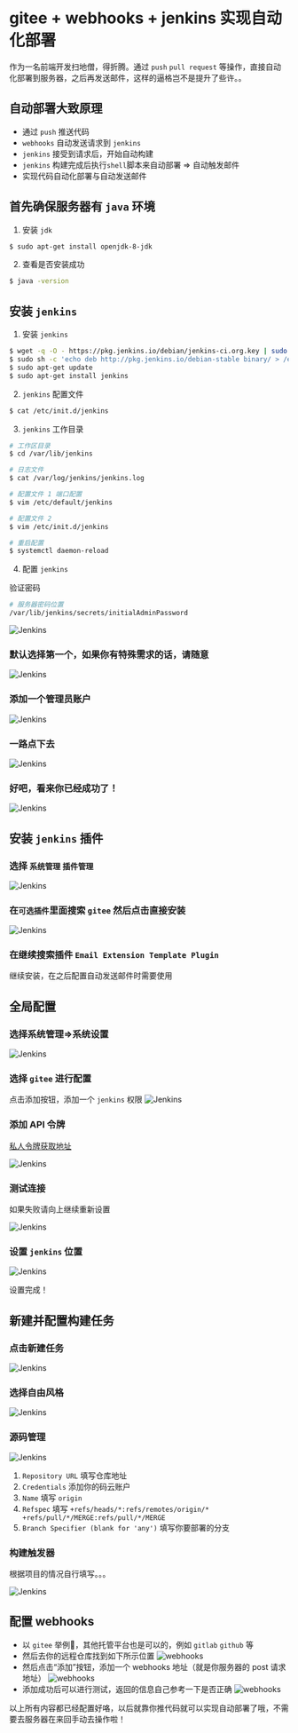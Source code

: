# gitee + webhooks + jenkins 实现自动化部署

作为一名前端开发扫地僧，得折腾。通过 `push` `pull request` 等操作，直接自动化部署到服务器，之后再发送邮件，这样的逼格岂不是提升了些许。。

## 自动部署大致原理

- 通过 `push` 推送代码
- `webhooks` 自动发送请求到 `jenkins`
- `jenkins` 接受到请求后，开始自动构建
- `jenkins` 构建完成后执行`shell`脚本来自动部署 => 自动触发邮件
- 实现代码自动化部署与自动发送邮件

## 首先确保服务器有 `java` 环境

1. 安装 `jdk`
``` bash
$ sudo apt-get install openjdk-8-jdk
```
2. 查看是否安装成功

``` bash
$ java -version
```

## 安装 `jenkins`

1. 安装 `jenkins`
``` bash
$ wget -q -O - https://pkg.jenkins.io/debian/jenkins-ci.org.key | sudo apt-key add -
$ sudo sh -c 'echo deb http://pkg.jenkins.io/debian-stable binary/ > /etc/apt/sources.list.d/jenkins.list'
$ sudo apt-get update
$ sudo apt-get install jenkins
```

2. `jenkins` 配置文件

``` bash
$ cat /etc/init.d/jenkins
```

3. `jenkins` 工作目录

``` bash
# 工作区目录
$ cd /var/lib/jenkins

# 日志文件
$ cat /var/log/jenkins/jenkins.log

# 配置文件 1 端口配置
$ vim /etc/default/jenkins

# 配置文件 2 
$ vim /etc/init.d/jenkins

# 重启配置
$ systemctl daemon-reload
```

4. 配置 `jenkins`

验证密码
``` bash
# 服务器密码位置
/var/lib/jenkins/secrets/initialAdminPassword
```

![Jenkins](./image/jenkins1.png)

### 默认选择第一个，如果你有特殊需求的话，请随意

![Jenkins](./image/jenkins2.png)

### 添加一个管理员账户

![Jenkins](./image/jenkins3.png)

### 一路点下去

![Jenkins](./image/jenkins4.png)

### 好吧，看来你已经成功了！

![Jenkins](./image/jenkins5.png)

## 安装 `jenkins` 插件

### 选择 `系统管理` `插件管理`

![Jenkins](./image/config0.png)

### 在`可选插件`里面搜索 `gitee` 然后点击直接安装

![Jenkins](./image/config2.png)

### 在继续搜索插件 `Email Extension Template Plugin`

继续安装，在之后配置自动发送邮件时需要使用

## 全局配置

### 选择系统管理=>系统设置

![Jenkins](./image/config1.png)

### 选择 `gitee` 进行配置

点击添加按钮，添加一个 `jenkins` 权限
![Jenkins](./image/config4.png)

### 添加 API 令牌

[私人令牌获取地址](https://gitee.com/profile/personal_access_tokens)

![Jenkins](./image/config3.png)

### 测试连接

如果失败请向上继续重新设置

![Jenkins](./image/config5.png)

### 设置 `jenkins` 位置

![Jenkins](./image/config6.png)

设置完成！

## 新建并配置构建任务

### 点击新建任务

![Jenkins](./image/item1.png)

### 选择自由风格

![Jenkins](./image/item2.png)

### 源码管理

![Jenkins](./image/item3.png)

1. `Repository URL` 填写仓库地址
2. `Credentials` 添加你的码云账户
3. `Name` 填写 `origin`
4. `Refspec` 填写 `+refs/heads/*:refs/remotes/origin/* +refs/pull/*/MERGE:refs/pull/*/MERGE`
5. `Branch Specifier (blank for 'any')` 填写你要部署的分支

### 构建触发器

根据项目的情况自行填写。。。

![Jenkins](./image/item4.png)

## 配置 webhooks

- 以 `gitee` 举例🌰，其他托管平台也是可以的，例如 `gitlab` `github` 等
- 然后去你的远程仓库找到如下所示位置
![webhooks](./image/webhooks1.jpg)
- 然后点击“添加”按钮，添加一个 webhooks 地址（就是你服务器的 post 请求地址）
![webhooks](./image/webhooks2.jpg)
- 添加成功后可以进行测试，返回的信息自己参考一下是否正确
![webhooks](./image/webhooks2.jpg)

以上所有内容都已经配置好咯，以后就靠你推代码就可以实现自动部署了哦，不需要去服务器在来回手动去操作啦！